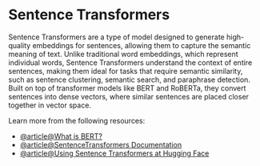 # Sentence Transformers

Sentence Transformers are a type of model designed to generate high-quality embeddings for sentences, allowing them to capture the semantic meaning of text. Unlike traditional word embeddings, which represent individual words, Sentence Transformers understand the context of entire sentences, making them ideal for tasks that require semantic similarity, such as sentence clustering, semantic search, and paraphrase detection. Built on top of transformer models like BERT and RoBERTa, they convert sentences into dense vectors, where similar sentences are placed closer together in vector space.

Learn more from the following resources:

- [@article@What is BERT?](https://h2o.ai/wiki/bert/)
- [@article@SentenceTransformers Documentation](https://sbert.net/)
- [@article@Using Sentence Transformers at Hugging Face](https://huggingface.co/docs/hub/sentence-transformers)
